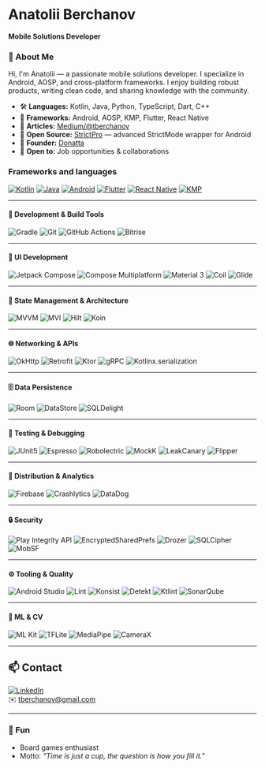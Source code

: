 # Anatolii Berchanov

**Mobile Solutions Developer**

### 👋 About Me

Hi, I'm Anatolii — a passionate mobile solutions developer. I specialize in Android, AOSP, and cross-platform frameworks. I enjoy building robust products, writing clean code, and sharing knowledge with the community.

- 🛠️ **Languages:** Kotlin, Java, Python, TypeScript, Dart, C++
- 🧩 **Frameworks:** Android, AOSP, KMP, Flutter, React Native
- 📝 **Articles:** [Medium/@tberchanov](https://medium.com/@tberchanov)
- 🚀 **Open Source:** [StrictPro](https://github.com/tberchanov/StrictPro) — advanced StrictMode wrapper for Android
- 🌱 **Founder:** [Donatta](https://donatta.app/)
- 🤝 **Open to:** Job opportunities & collaborations


### Frameworks and languages
[![Kotlin](https://img.shields.io/badge/Kotlin-7F52FF?style=flat&logo=kotlin&logoColor=white)](https://kotlinlang.org/) 
[![Java](https://img.shields.io/badge/Java-007396?style=flat&logo=java&logoColor=white)](https://www.java.com/) 
[![Android](https://img.shields.io/badge/Android-3DDC84?style=flat&logo=android&logoColor=white)](https://developer.android.com/) 
[![Flutter](https://img.shields.io/badge/Flutter-02569B?style=flat&logo=flutter&logoColor=white)](https://flutter.dev/) 
[![React Native](https://img.shields.io/badge/React_Native-20232A?style=flat&logo=react&logoColor=61DAFB)](https://reactnative.dev/) 
[![KMP](https://img.shields.io/badge/Kotlin_Multiplatform-7F52FF?style=flat&logo=kotlin&logoColor=white)](https://kotlinlang.org/docs/multiplatform.html)

---

#### 🧰 Development & Build Tools

![Gradle](https://img.shields.io/badge/Gradle-02303A?logo=gradle&logoColor=white)
![Git](https://img.shields.io/badge/Git-F05032?logo=git&logoColor=white)
![GitHub Actions](https://img.shields.io/badge/GitHub%20Actions-2088FF?logo=githubactions&logoColor=white)
![Bitrise](https://img.shields.io/badge/Bitrise-683D87?logo=bitrise&logoColor=white)

---

#### 🧱 UI Development

![Jetpack Compose](https://img.shields.io/badge/Jetpack%20Compose-4285F4?logo=jetpackcompose&logoColor=white)
![Compose Multiplatform](https://img.shields.io/badge/Compose%20Multiplatform-4285F4?logo=jetpackcompose&logoColor=white)
![Material 3](https://img.shields.io/badge/Material%203-4285F4?logo=materialdesign&logoColor=white)
![Coil](https://img.shields.io/badge/Coil-FF6D00?logo=android&logoColor=white)
![Glide](https://img.shields.io/badge/Glide-4285F4?logo=glide&logoColor=white)

---

#### 🔄 State Management & Architecture

![MVVM](https://img.shields.io/badge/MVVM-2196F3?logo=android&logoColor=white)
![MVI](https://img.shields.io/badge/MVI-3F51B5?logo=android&logoColor=white)
![Hilt](https://img.shields.io/badge/Hilt-8E24AA?logo=dagger&logoColor=white)
![Koin](https://img.shields.io/badge/Koin-33B1FF?logo=kotlin&logoColor=white)

---

#### 🌐 Networking & APIs

![OkHttp](https://img.shields.io/badge/OkHttp-000000?logo=square&logoColor=white)
![Retrofit](https://img.shields.io/badge/Retrofit-009688?logo=square&logoColor=white)
![Ktor](https://img.shields.io/badge/Ktor-20232A?logo=kotlin&logoColor=white)
![gRPC](https://img.shields.io/badge/gRPC-008067?logo=grpc&logoColor=white)
![Kotlinx.serialization](https://img.shields.io/badge/Kotlinx.serialization-7B1FA2?logo=kotlin&logoColor=white)

---

#### 🗄️ Data Persistence

![Room](https://img.shields.io/badge/Room-8D6E63?logo=android&logoColor=white)
![DataStore](https://img.shields.io/badge/DataStore-546E7A?logo=android&logoColor=white)
![SQLDelight](https://img.shields.io/badge/SQLDelight-FFD600?logo=sqlite&logoColor=black)

---

#### 🧪 Testing & Debugging

![JUnit5](https://img.shields.io/badge/JUnit5-25A162?logo=java&logoColor=white)
![Espresso](https://img.shields.io/badge/Espresso-6D4C41?logo=android&logoColor=white)
![Robolectric](https://img.shields.io/badge/Robolectric-FF7043?logo=android&logoColor=white)
![MockK](https://img.shields.io/badge/MockK-795548?logo=kotlin&logoColor=white)
![LeakCanary](https://img.shields.io/badge/LeakCanary-FFC107?logo=android&logoColor=white)
![Flipper](https://img.shields.io/badge/Flipper-4285F4?logo=facebook&logoColor=white)

---

#### 📱 Distribution & Analytics

![Firebase](https://img.shields.io/badge/Firebase-FFCA28?logo=firebase&logoColor=black)
![Crashlytics](https://img.shields.io/badge/Crashlytics-FF6F00?logo=firebase&logoColor=white)
![DataDog](https://img.shields.io/badge/DataDog-632CA6?logo=datadog&logoColor=white)

---

#### 🔒 Security

![Play Integrity API](https://img.shields.io/badge/Play%20Integrity-34A853?logo=googleplay&logoColor=white)
![EncryptedSharedPrefs](https://img.shields.io/badge/EncryptedSharedPrefs-FF5722?logo=android&logoColor=white)
![Drozer](https://img.shields.io/badge/Drozer-607D8B?logo=android&logoColor=white)
![SQLCipher](https://img.shields.io/badge/SQLCipher-003B57?logo=sqlite&logoColor=white)
![MobSF](https://img.shields.io/badge/MobSF-263238?logo=android&logoColor=white)

---

#### ⚙️ Tooling & Quality

![Android Studio](https://img.shields.io/badge/Android%20Studio-3DDC84?logo=androidstudio&logoColor=white)
![Lint](https://img.shields.io/badge/Lint-FFC107?logo=android&logoColor=black)
![Konsist](https://img.shields.io/badge/Konsist-0095D5?logo=kotlin&logoColor=white)
![Detekt](https://img.shields.io/badge/Detekt-546E7A?logo=kotlin&logoColor=white)
![Ktlint](https://img.shields.io/badge/Ktlint-FFB300?logo=kotlin&logoColor=white)
![SonarQube](https://img.shields.io/badge/SonarQube-4E9BCD?logo=sonarqube&logoColor=white)

---

#### 🤖 ML & CV

![ML Kit](https://img.shields.io/badge/ML%20Kit-4285F4?logo=google&logoColor=white)
![TFLite](https://img.shields.io/badge/TensorFlow%20Lite-FF6F00?logo=tensorflow&logoColor=white)
![MediaPipe](https://img.shields.io/badge/MediaPipe-009688?logo=google&logoColor=white)
![CameraX](https://img.shields.io/badge/CameraX-6A1B9A?logo=android&logoColor=white)

---

## 📫 Contact

[![LinkedIn](https://img.shields.io/badge/LinkedIn-0A66C2?style=flat&logo=linkedin&logoColor=white)](https://www.linkedin.com/in/anatolii-berchanov/)  
✉️ tberchanov@gmail.com

---

### 🎲 Fun
- Board games enthusiast
- Motto: _"Time is just a cup, the question is how you fill it."_
